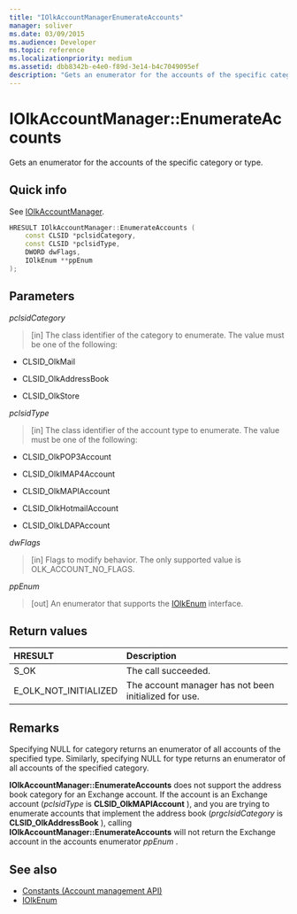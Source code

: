 ```yaml
---
title: "IOlkAccountManagerEnumerateAccounts"
manager: soliver
ms.date: 03/09/2015
ms.audience: Developer
ms.topic: reference
ms.localizationpriority: medium
ms.assetid: dbb8342b-e4e0-f89d-3e14-b4c7049095ef
description: "Gets an enumerator for the accounts of the specific category or type."
---
```


# IOlkAccountManager::EnumerateAccounts

Gets an enumerator for the accounts of the specific category or type.
  
## Quick info

See [IOlkAccountManager](iolkaccountmanager.md).
  
```cpp
HRESULT IOlkAccountManager::EnumerateAccounts (  
    const CLSID *pclsidCategory, 
    const CLSID *pclsidType, 
    DWORD dwFlags, 
    IOlkEnum **ppEnum 
);

```

## Parameters

_pclsidCategory_
  
> [in] The class identifier of the category to enumerate. The value must be one of the following:
    
   - CLSID_OlkMail 
    
   -  CLSID_OlkAddressBook 
    
   - CLSID_OlkStore 
    
_pclsidType_
  
> [in] The class identifier of the account type to enumerate. The value must be one of the following:
    
   - CLSID_OlkPOP3Account
    
   - CLSID_OlkIMAP4Account
    
   - CLSID_OlkMAPIAccount
    
   - CLSID_OlkHotmailAccount
    
   - CLSID_OlkLDAPAccount
    
_dwFlags_
  
> [in] Flags to modify behavior. The only supported value is OLK_ACCOUNT_NO_FLAGS.
    
_ppEnum_
  
> [out] An enumerator that supports the [IOlkEnum](iolkenum.md) interface. 
    
## Return values

|**HRESULT**|**Description**|
|:-----|:-----|
|S_OK  <br/> |The call succeeded.  <br/> |
|E_OLK_NOT_INITIALIZED  <br/> |The account manager has not been initialized for use.  <br/> |
   
## Remarks

Specifying NULL for category returns an enumerator of all accounts of the specified type. Similarly, specifying NULL for type returns an enumerator of all accounts of the specified category.
  
 **IOlkAccountManager::EnumerateAccounts** does not support the address book category for an Exchange account. If the account is an Exchange account (*pclsidType*  is **CLSID_OlkMAPIAccount** ), and you are trying to enumerate accounts that implement the address book (*prgclsidCategory*  is **CLSID_OlkAddressBook** ), calling **IOlkAccountManager::EnumerateAccounts** will not return the Exchange account in the accounts enumerator  *ppEnum*  . 
  
## See also

- [Constants (Account management API)](constants-account-management-api.md)  
- [IOlkEnum](iolkenum.md)

